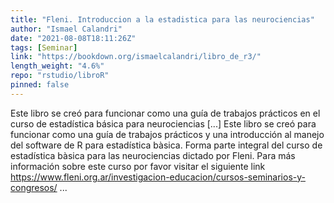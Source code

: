 ```yaml
---
title: "Fleni. Introduccion a la estadistica para las neurociencias"
author: "Ismael Calandri"
date: "2021-08-08T18:11:26Z"
tags: [Seminar]
link: "https://bookdown.org/ismaelcalandri/libro_de_r3/"
length_weight: "4.6%"
repo: "rstudio/libroR"
pinned: false
---
```


Este libro se creó para funcionar como una guía de trabajos prácticos en el curso de estadística básica para neurociencias [...] Este libro se creó para funcionar como una guía de trabajos prácticos y una introducción al manejo del software de R para estadística bàsica. Forma parte integral del curso de estadística bàsica para las neurociencias dictado por Fleni.
Para más información sobre este curso por favor visitar el siguiente link https://www.fleni.org.ar/investigacion-educacion/cursos-seminarios-y-congresos/ ...
